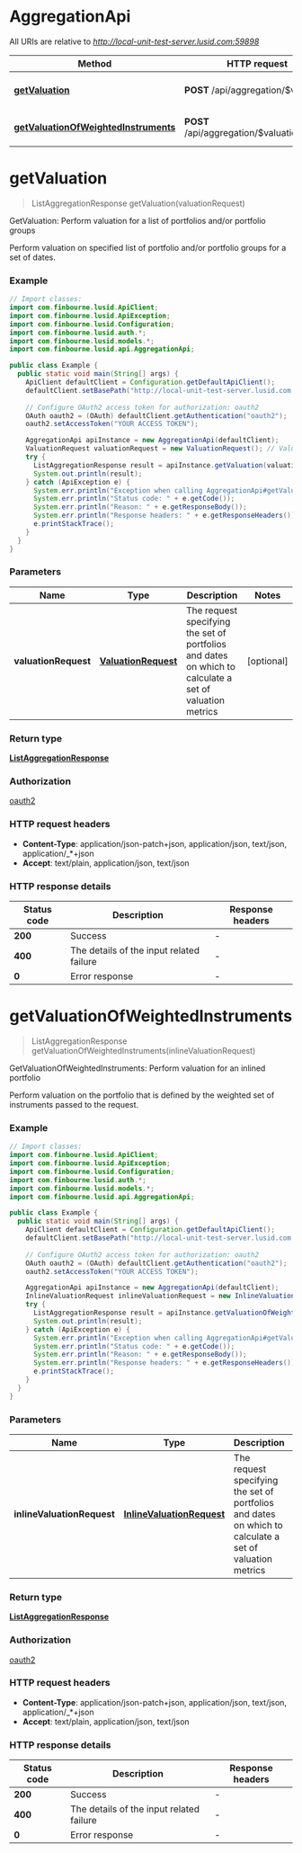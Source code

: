 # AggregationApi

All URIs are relative to *http://local-unit-test-server.lusid.com:59898*

Method | HTTP request | Description
------------- | ------------- | -------------
[**getValuation**](AggregationApi.md#getValuation) | **POST** /api/aggregation/$valuation | GetValuation: Perform valuation for a list of portfolios and/or portfolio groups
[**getValuationOfWeightedInstruments**](AggregationApi.md#getValuationOfWeightedInstruments) | **POST** /api/aggregation/$valuationinlined | GetValuationOfWeightedInstruments: Perform valuation for an inlined portfolio


<a name="getValuation"></a>
# **getValuation**
> ListAggregationResponse getValuation(valuationRequest)

GetValuation: Perform valuation for a list of portfolios and/or portfolio groups

Perform valuation on specified list of portfolio and/or portfolio groups for a set of dates.

### Example
```java
// Import classes:
import com.finbourne.lusid.ApiClient;
import com.finbourne.lusid.ApiException;
import com.finbourne.lusid.Configuration;
import com.finbourne.lusid.auth.*;
import com.finbourne.lusid.models.*;
import com.finbourne.lusid.api.AggregationApi;

public class Example {
  public static void main(String[] args) {
    ApiClient defaultClient = Configuration.getDefaultApiClient();
    defaultClient.setBasePath("http://local-unit-test-server.lusid.com:59898");
    
    // Configure OAuth2 access token for authorization: oauth2
    OAuth oauth2 = (OAuth) defaultClient.getAuthentication("oauth2");
    oauth2.setAccessToken("YOUR ACCESS TOKEN");

    AggregationApi apiInstance = new AggregationApi(defaultClient);
    ValuationRequest valuationRequest = new ValuationRequest(); // ValuationRequest | The request specifying the set of portfolios and dates on which to calculate a set of valuation metrics
    try {
      ListAggregationResponse result = apiInstance.getValuation(valuationRequest);
      System.out.println(result);
    } catch (ApiException e) {
      System.err.println("Exception when calling AggregationApi#getValuation");
      System.err.println("Status code: " + e.getCode());
      System.err.println("Reason: " + e.getResponseBody());
      System.err.println("Response headers: " + e.getResponseHeaders());
      e.printStackTrace();
    }
  }
}
```

### Parameters

Name | Type | Description  | Notes
------------- | ------------- | ------------- | -------------
 **valuationRequest** | [**ValuationRequest**](ValuationRequest.md)| The request specifying the set of portfolios and dates on which to calculate a set of valuation metrics | [optional]

### Return type

[**ListAggregationResponse**](ListAggregationResponse.md)

### Authorization

[oauth2](../README.md#oauth2)

### HTTP request headers

 - **Content-Type**: application/json-patch+json, application/json, text/json, application/_*+json
 - **Accept**: text/plain, application/json, text/json

### HTTP response details
| Status code | Description | Response headers |
|-------------|-------------|------------------|
**200** | Success |  -  |
**400** | The details of the input related failure |  -  |
**0** | Error response |  -  |

<a name="getValuationOfWeightedInstruments"></a>
# **getValuationOfWeightedInstruments**
> ListAggregationResponse getValuationOfWeightedInstruments(inlineValuationRequest)

GetValuationOfWeightedInstruments: Perform valuation for an inlined portfolio

Perform valuation on the portfolio that is defined by the weighted set of instruments passed to the request.

### Example
```java
// Import classes:
import com.finbourne.lusid.ApiClient;
import com.finbourne.lusid.ApiException;
import com.finbourne.lusid.Configuration;
import com.finbourne.lusid.auth.*;
import com.finbourne.lusid.models.*;
import com.finbourne.lusid.api.AggregationApi;

public class Example {
  public static void main(String[] args) {
    ApiClient defaultClient = Configuration.getDefaultApiClient();
    defaultClient.setBasePath("http://local-unit-test-server.lusid.com:59898");
    
    // Configure OAuth2 access token for authorization: oauth2
    OAuth oauth2 = (OAuth) defaultClient.getAuthentication("oauth2");
    oauth2.setAccessToken("YOUR ACCESS TOKEN");

    AggregationApi apiInstance = new AggregationApi(defaultClient);
    InlineValuationRequest inlineValuationRequest = new InlineValuationRequest(); // InlineValuationRequest | The request specifying the set of portfolios and dates on which to calculate a set of valuation metrics
    try {
      ListAggregationResponse result = apiInstance.getValuationOfWeightedInstruments(inlineValuationRequest);
      System.out.println(result);
    } catch (ApiException e) {
      System.err.println("Exception when calling AggregationApi#getValuationOfWeightedInstruments");
      System.err.println("Status code: " + e.getCode());
      System.err.println("Reason: " + e.getResponseBody());
      System.err.println("Response headers: " + e.getResponseHeaders());
      e.printStackTrace();
    }
  }
}
```

### Parameters

Name | Type | Description  | Notes
------------- | ------------- | ------------- | -------------
 **inlineValuationRequest** | [**InlineValuationRequest**](InlineValuationRequest.md)| The request specifying the set of portfolios and dates on which to calculate a set of valuation metrics | [optional]

### Return type

[**ListAggregationResponse**](ListAggregationResponse.md)

### Authorization

[oauth2](../README.md#oauth2)

### HTTP request headers

 - **Content-Type**: application/json-patch+json, application/json, text/json, application/_*+json
 - **Accept**: text/plain, application/json, text/json

### HTTP response details
| Status code | Description | Response headers |
|-------------|-------------|------------------|
**200** | Success |  -  |
**400** | The details of the input related failure |  -  |
**0** | Error response |  -  |


